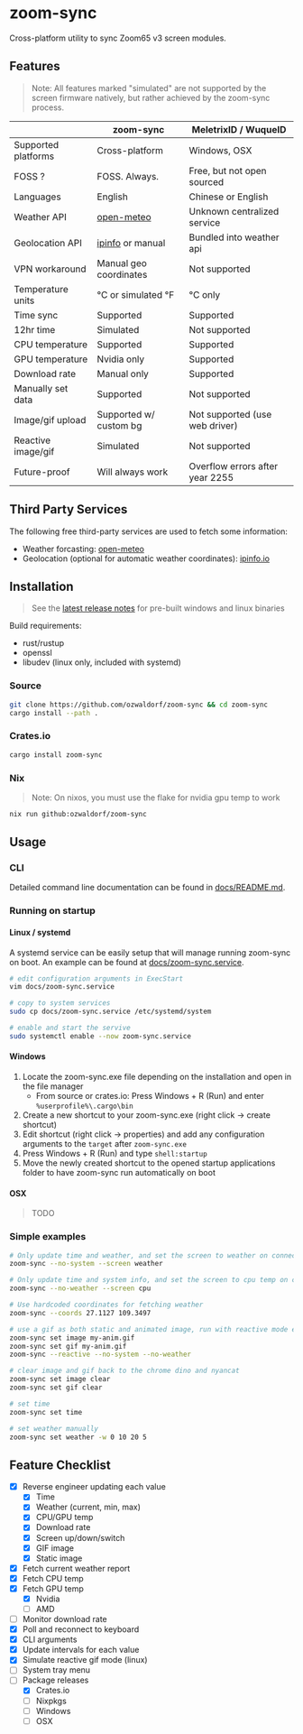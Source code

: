 # zoom-sync

Cross-platform utility to sync Zoom65 v3 screen modules.

## Features

> Note: All features marked "simulated" are not supported by the screen firmware natively, but rather achieved by the zoom-sync process.

|                     | zoom-sync              | MeletrixID / WuqueID            |
| ------------------- | ---------------------- | ------------------------------- |
| Supported platforms | Cross-platform         | Windows, OSX                    |
| FOSS ?              | FOSS. Always.          | Free, but not open sourced      |
| Languages           | English                | Chinese or English              |
| Weather API         | [open-meteo](https://open-meteo.com) | Unknown centralized service |
| Geolocation API     | [ipinfo](https://ipinfo.io) or manual | Bundled into weather api |
| VPN workaround      | Manual geo coordinates | Not supported                   |
| Temperature units   | °C or simulated °F     | °C only                         |
| Time sync           | Supported              | Supported                       |
| 12hr time           | Simulated              | Not supported                   |
| CPU temperature     | Supported              | Supported                       |
| GPU temperature     | Nvidia only            | Supported                       |
| Download rate       | Manual only            | Supported                       |
| Manually set data   | Supported              | Not supported                   |
| Image/gif upload    | Supported w/ custom bg | Not supported (use web driver)  |
| Reactive image/gif  | Simulated              | Not supported                   |
| Future-proof        | Will always work       | Overflow errors after year 2255 |

## Third Party Services

The following free third-party services are used to fetch some information:

- Weather forcasting: [open-meteo](https://open-meteo.com)
- Geolocation (optional for automatic weather coordinates): [ipinfo.io](https://ipinfo.io)

## Installation

> See the [latest release notes](https://github.com/ozwaldorf/zoom-sync/releases/latest) for pre-built windows and linux binaries

Build requirements:

- rust/rustup
- openssl
- libudev (linux only, included with systemd)

### Source

```bash
git clone https://github.com/ozwaldorf/zoom-sync && cd zoom-sync
cargo install --path .
```

### Crates.io

```bash
cargo install zoom-sync
```

### Nix

> Note: On nixos, you must use the flake for nvidia gpu temp to work

```bash
nix run github:ozwaldorf/zoom-sync
```

## Usage

### CLI

Detailed command line documentation can be found in [docs/README.md](./docs/README.md).

### Running on startup

#### Linux / systemd

A systemd service can be easily setup that will manage running zoom-sync on boot.
An example can be found at [docs/zoom-sync.service](./docs/zoom-sync.service).

```bash
# edit configuration arguments in ExecStart
vim docs/zoom-sync.service

# copy to system services
sudo cp docs/zoom-sync.service /etc/systemd/system

# enable and start the servive
sudo systemctl enable --now zoom-sync.service
```

#### Windows

1. Locate the zoom-sync.exe file depending on the installation and open in the file manager
   - From source or crates.io: Press Windows + R (Run) and enter `%userprofile%\.cargo\bin`
2. Create a new shortcut to your zoom-sync.exe (right click -> create shortcut)
3. Edit shortcut (right click -> properties) and add any configuration arguments to the `target` after `zoom-sync.exe`
4. Press Windows + R (Run) and type `shell:startup`
5. Move the newly created shortcut to the opened startup applications folder to have zoom-sync run automatically on boot

#### OSX

> TODO

### Simple examples

```bash
# Only update time and weather, and set the screen to weather on connect:
zoom-sync --no-system --screen weather

# Only update time and system info, and set the screen to cpu temp on connect:
zoom-sync --no-weather --screen cpu

# Use hardcoded coordinates for fetching weather
zoom-sync --coords 27.1127 109.3497

# use a gif as both static and animated image, run with reactive mode enabled and no other data
zoom-sync set image my-anim.gif
zoom-sync set gif my-anim.gif
zoom-sync --reactive --no-system --no-weather

# clear image and gif back to the chrome dino and nyancat
zoom-sync set image clear
zoom-sync set gif clear

# set time
zoom-sync set time

# set weather manually
zoom-sync set weather -w 0 10 20 5
```

## Feature Checklist

- [x] Reverse engineer updating each value
  - [x] Time
  - [x] Weather (current, min, max)
  - [x] CPU/GPU temp
  - [x] Download rate
  - [x] Screen up/down/switch
  - [x] GIF image
  - [x] Static image
- [x] Fetch current weather report
- [x] Fetch CPU temp
- [x] Fetch GPU temp
  - [x] Nvidia
  - [ ] AMD
- [ ] Monitor download rate
- [x] Poll and reconnect to keyboard
- [x] CLI arguments
- [x] Update intervals for each value
- [x] Simulate reactive gif mode (linux)
- [ ] System tray menu
- [ ] Package releases
  - [x] Crates.io
  - [ ] Nixpkgs
  - [ ] Windows
  - [ ] OSX
